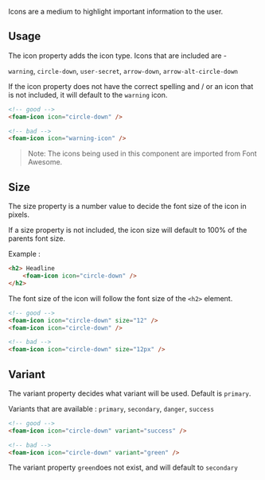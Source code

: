 
Icons are a medium to highlight important information to the user. 

## Usage

The icon property adds the icon type.
Icons that are included are -

`warning`, `circle-down`, `user-secret`, `arrow-down`, `arrow-alt-circle-down`

If the icon property does not have the correct spelling and / or an icon that is not included, it will default to the `warning` icon.

```html
<!-- good -->
<foam-icon icon="circle-down" />
```

```html
<!-- bad -->
<foam-icon icon="warning-icon" />
```

> Note: The icons being used in this component are imported from Font Awesome.

## Size

The size property is a number value to decide the font size of the icon in pixels.

If a size property is not included, the icon size will default to 100% of the parents font size.

Example : 

```html
<h2> Headline
    <foam-icon icon="circle-down" />
</h2>
```

The font size of the icon will follow the font size of the `<h2>` element.

```html
<!-- good -->
<foam-icon icon="circle-down" size="12" />
<foam-icon icon="circle-down" />
```

```html
<!-- bad -->
<foam-icon icon="circle-down" size="12px" />
```

## Variant

The variant property decides what variant will be used. Default is `primary`.

Variants that are available : `primary`, `secondary`, `danger`, `success`

```html
<!-- good -->
<foam-icon icon="circle-down" variant="success" />
```

```html
<!-- bad -->
<foam-icon icon="circle-down" variant="green" />
```

The variant property `green`does not exist, and will default to `secondary`
